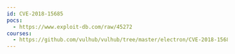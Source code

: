 ```yaml
---
id: CVE-2018-15685
pocs:
  - https://www.exploit-db.com/raw/45272
courses:
  - https://github.com/vulhub/vulhub/tree/master/electron/CVE-2018-15685
---
```

